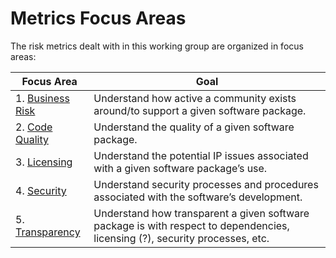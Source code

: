 # Metrics Focus Areas

The risk metrics dealt with in this working group are organized in focus areas:

| Focus Area | Goal |
| --- | --- |
|1. [Business Risk](business-risk) | Understand how active a community exists around/to support a given software package. |
|2. [Code Quality](code-quality) | Understand the quality of a given software package.|
|3. [Licensing](licensing) | Understand the potential IP issues associated with a given software package’s use.|
|4. [Security](security) | Understand security processes and procedures associated with the software’s development.|
|5. [Transparency](transparency) | Understand how transparent a given software package is with respect to dependencies, licensing (?), security processes, etc.|
